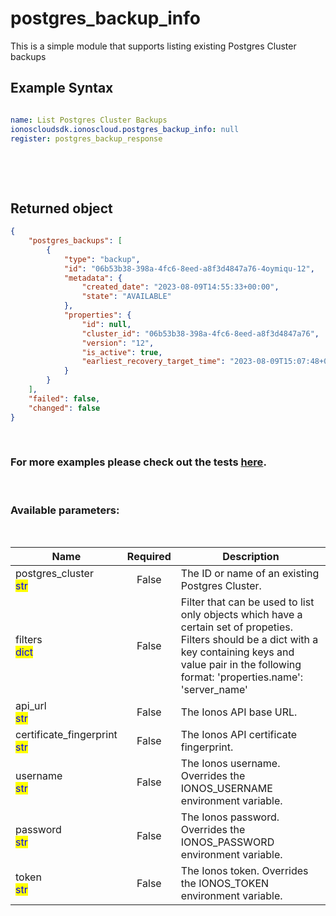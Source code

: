 # postgres_backup_info

This is a simple module that supports listing existing Postgres Cluster backups

## Example Syntax


```yaml

name: List Postgres Cluster Backups
ionoscloudsdk.ionoscloud.postgres_backup_info: null
register: postgres_backup_response

```

&nbsp;

&nbsp;
## Returned object
```json
{
    "postgres_backups": [
        {
            "type": "backup",
            "id": "06b53b38-398a-4fc6-8eed-a8f3d4847a76-4oymiqu-12",
            "metadata": {
                "created_date": "2023-08-09T14:55:33+00:00",
                "state": "AVAILABLE"
            },
            "properties": {
                "id": null,
                "cluster_id": "06b53b38-398a-4fc6-8eed-a8f3d4847a76",
                "version": "12",
                "is_active": true,
                "earliest_recovery_target_time": "2023-08-09T15:07:48+00:00"
            }
        }
    ],
    "failed": false,
    "changed": false
}

```

&nbsp;
### For more examples please check out the tests [here](https://github.com/ionos-cloud/module-ansible/tree/master/tests/dbaas-postgres).

&nbsp;
### Available parameters:
&nbsp;

<table data-full-width="true">
  <thead>
    <tr>
      <th width="22.8vw">Name</th>
      <th width="10.8vw" align="center">Required</th>
      <th>Description</th>
    </tr>
  </thead>
  <tbody>
  <tr>
  <td>postgres_cluster<br/><mark style="color:blue;">str</mark></td>
  <td align="center">False</td>
  <td>The ID or name of an existing Postgres Cluster.</td>
  </tr>
  <tr>
  <td>filters<br/><mark style="color:blue;">dict</mark></td>
  <td align="center">False</td>
  <td>Filter that can be used to list only objects which have a certain set of propeties. Filters should be a dict with a key containing keys and value pair in the following format: 'properties.name': 'server_name'</td>
  </tr>
  <tr>
  <td>api_url<br/><mark style="color:blue;">str</mark></td>
  <td align="center">False</td>
  <td>The Ionos API base URL.</td>
  </tr>
  <tr>
  <td>certificate_fingerprint<br/><mark style="color:blue;">str</mark></td>
  <td align="center">False</td>
  <td>The Ionos API certificate fingerprint.</td>
  </tr>
  <tr>
  <td>username<br/><mark style="color:blue;">str</mark></td>
  <td align="center">False</td>
  <td>The Ionos username. Overrides the IONOS_USERNAME environment variable.</td>
  </tr>
  <tr>
  <td>password<br/><mark style="color:blue;">str</mark></td>
  <td align="center">False</td>
  <td>The Ionos password. Overrides the IONOS_PASSWORD environment variable.</td>
  </tr>
  <tr>
  <td>token<br/><mark style="color:blue;">str</mark></td>
  <td align="center">False</td>
  <td>The Ionos token. Overrides the IONOS_TOKEN environment variable.</td>
  </tr>
  </tbody>
</table>
